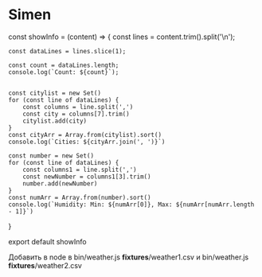 # Simen
const showInfo = (content) => {
    const lines = content.trim().split('\n');
  
    const dataLines = lines.slice(1); 

    const count = dataLines.length;
    console.log(`Count: ${count}`);
    
    
    const citylist = new Set()
    for (const line of dataLines) {
        const columns = line.split(',')
        const city = columns[7].trim()
        citylist.add(city)
    }
    const cityArr = Array.from(citylist).sort()
    console.log(`Cities: ${cityArr.join(', ')}`)

    const number = new Set()
    for (const line of dataLines) {
        const columns1 = line.split(',')
        const newNumber = columns1[3].trim()
        number.add(newNumber)
    }
    const numArr = Array.from(number).sort()
    console.log(`Humidity: Min: ${numArr[0]}, Max: ${numArr[numArr.length - 1]}`)
}

export default showInfo

Добавить в node в bin/weather.js __fixtures__/weather1.csv и bin/weather.js __fixtures__/weather2.csv

